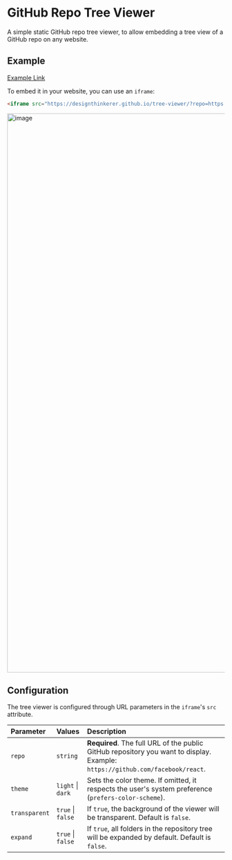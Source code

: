 # GitHub Repo Tree Viewer

A simple static GitHub repo tree viewer, to allow embedding a tree view of a GitHub repo on any website.

## Example

[Example Link](https://designthinkerer.github.io/tree-viewer/?repo=https://github.com/facebook/react&expand=false&transparent=true&theme=light)

To embed it in your website, you can use an `iframe`:

```html
<iframe src="https://designthinkerer.github.io/tree-viewer/?repo=https://github.com/facebook/react&expand=false&transparent=true&theme=light" frameborder="0" style="width: 100%; height: 500px;"></iframe>
```

<img width="2022" height="1293" alt="image" src="https://github.com/user-attachments/assets/5653bd20-1f4e-43db-9f2b-168204e1ff88" />

## Configuration

The tree viewer is configured through URL parameters in the `iframe`'s `src` attribute.

| Parameter | Values | Description |
| :--- | :--- | :--- |
| `repo` | `string` | **Required**. The full URL of the public GitHub repository you want to display. Example: `https://github.com/facebook/react`. |
| `theme` | `light` \| `dark` | Sets the color theme. If omitted, it respects the user's system preference (`prefers-color-scheme`). |
| `transparent`| `true` \| `false` | If `true`, the background of the viewer will be transparent. Default is `false`. |
| `expand` | `true` \| `false` | If `true`, all folders in the repository tree will be expanded by default. Default is `false`. |
